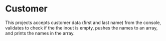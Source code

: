 # Customer

This projects accepts customer data (first and last name) from the console, validates to check if the the inout is empty, pushes the names to an array, and prints the names in the array.
